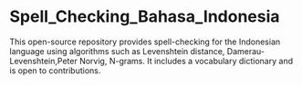 # Spell_Checking_Bahasa_Indonesia
This open-source repository provides spell-checking for the Indonesian language using algorithms such as Levenshtein distance, Damerau-Levenshtein,Peter Norvig, N-grams. It includes a vocabulary dictionary and is open to contributions.
